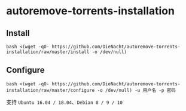 # autoremove-torrents-installation

## Install

```
bash <(wget -qO- https://github.com/DieNacht/autoremove-torrents-installation/raw/master/install -o /dev/null)
```

## Configure

```
bash <(wget -qO- https://github.com/DieNacht/autoremove-torrents-installation/raw/master/configure -o /dev/null) -u 用户名 -p 密码
```

支持 `Ubuntu 16.04 / 18.04`、`Debian 8 / 9 / 10` 
